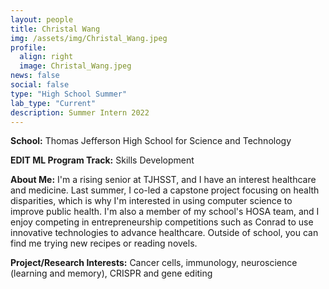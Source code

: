 ```yaml
---
layout: people
title: Christal Wang
img: /assets/img/Christal_Wang.jpeg
profile:
  align: right
  image: Christal_Wang.jpeg
news: false
social: false
type: "High School Summer"
lab_type: "Current"
description: Summer Intern 2022
---
```


**School:** Thomas Jefferson High School for Science and Technology

**EDIT ML Program Track:**
Skills Development

**About Me:**
I'm a rising senior at TJHSST, and I have an interest healthcare and medicine. Last summer, I co-led a capstone project focusing on health disparities, which is why I'm interested in using computer science to improve public health. I'm also a member of my school's HOSA team, and I enjoy competing in entrepreneurship competitions such as Conrad to use innovative technologies to advance healthcare. Outside of school, you can find me trying new recipes or reading novels.

**Project/Research Interests:**
Cancer cells, immunology, neuroscience (learning and memory), CRISPR and gene editing

